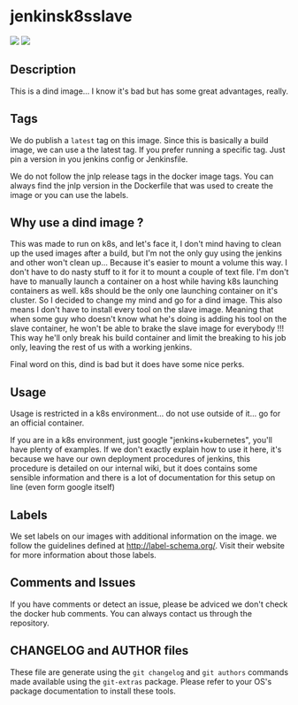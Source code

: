 # jenkinsk8sslave
[![](https://images.microbadger.com/badges/version/fxinnovation/jenkinsk8sslave.svg)](https://microbadger.com/images/fxinnovation/jenkinsk8sslave "Get your own version badge on microbadger.com") [![](https://images.microbadger.com/badges/image/fxinnovation/jenkinsk8sslave.svg)](https://microbadger.com/images/fxinnovation/jenkinsk8sslave "Get your own image badge on microbadger.com")
## Description
This is a dind image... I know it's bad but has some great advantages, really.

## Tags
We do publish a `latest` tag on this image. Since this is basically a build image, we can use a the latest tag. If you prefer running a specific tag. Just pin a version in you jenkins config or Jenkinsfile.

We do not follow the jnlp release tags in the docker image tags. You can always find the jnlp version in the Dockerfile that was used to create the image or you can use the labels.

## Why use a dind image ?
This was made to run on k8s, and let's face it, I don't mind having to clean up the used images after a build, but I'm not the only guy using the jenkins and other won't clean up... Because it's easier to mount a volume this way. I don't have to do nasty stuff to it for it to mount a couple of text file. I'm don't have to manually launch a container on a host while having k8s launching containers as well. k8s should be the only one launching container on it's cluster. So I decided to change my mind and go for a dind image. This also means I don't have to install every tool on the slave image. Meaning that when some guy who doesn't know what he's doing is adding his tool on the slave container, he won't be able to brake the slave image for everybody !!! This way he'll only break his build container and limit the breaking to his job only, leaving the rest of us with a working jenkins.

Final word on this, dind is bad but it does have some nice perks.

## Usage
Usage is restricted in a k8s environment... do not use outside of it... go for an official container.


If you are in a k8s environment, just google "jenkins+kubernetes", you'll have plenty of examples. If we don't exactly explain how to use it here, it's because we have our own deployment procedures of jenkins, this procedure is detailed on our internal wiki, but it does contains some sensible information and there is a lot of documentation for this setup on line (even form google itself)

## Labels
We set labels on our images with additional information on the image. we follow the guidelines defined at http://label-schema.org/. Visit their website for more information about those labels.

## Comments and Issues
If you have comments or detect an issue, please be adviced we don't check the docker hub comments. You can always contact us through the repository.

## CHANGELOG and AUTHOR files
These file are generate using the `git changelog` and `git authors` commands made available using the `git-extras` package. Please refer to your OS's package documentation to install these tools.
